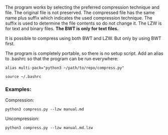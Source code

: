 The program works by selecting the preferred compression technique and file.
The original file is not preserved. The compressed file has the same name plus
suffix which indicates the used compression technique. The suffix is used to
determine the file contents so do not change it. The LZW is for text and binary
files. **The BWT is only for text files.**

It is possible to compress using both BWT and LZW. But only by using BWT first.

The program is completely portable, so there is no setup script. Add an alias
to .bashrc so that the program can be run everywhere:

`alias multi-pack="python3 ~/path/to/repo/compress.py"`

`source ~/.bashrc`

### Examples:

Compression:

`python3 compress.py --lzw manual.md`

Uncompression:

`python3 compress.py --lzw manual.md.lzw`

